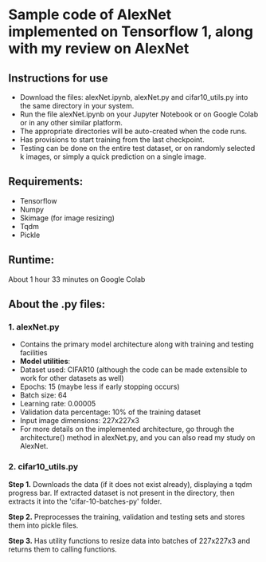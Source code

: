 # Sample code of AlexNet implemented on Tensorflow 1, along with my review on AlexNet

## Instructions for use
- Download the files: alexNet.ipynb, alexNet.py and cifar10_utils.py into the same directory in your system.
- Run the file alexNet.ipynb on your Jupyter Notebook or on Google Colab or in any other similar platform.
- The appropriate directories will be auto-created when the code runs.
- Has provisions to start training from the last checkpoint.
- Testing can be done on the entire test dataset, or on randomly selected k images, or simply a quick prediction on a single image. 

## Requirements:
- Tensorflow
- Numpy
- Skimage (for image resizing)
- Tqdm
- Pickle

## Runtime: 
About 1 hour 33 minutes on Google Colab

## About the .py files:
### 1. alexNet.py
- Contains the primary model architecture along with training and testing facilities
- **Model utilities**:
 - Dataset used: CIFAR10 (although the code can be made extensible to work for other datasets as well)
 - Epochs: 15 (maybe less if early stopping occurs)
 - Batch size: 64
 - Learning rate: 0.00005
 - Validation data percentage: 10% of the training dataset
 - Input image dimensions: 227x227x3
- For more details on the implemented architecture, go through the architecture() method in alexNet.py, and you can also read my study on AlexNet.

### 2. cifar10_utils.py
**Step 1.** Downloads the data (if it does not exist already), displaying a tqdm progress bar. If extracted dataset is not present in the directory, then extracts it into the 'cifar-10-batches-py' folder.

**Step 2.** Preprocesses the training, validation and testing sets and stores them into pickle files.

**Step 3.** Has utility functions to resize data into batches of 227x227x3 and returns them to calling functions.

